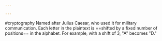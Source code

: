 ```yaml
---

---
```

#cryptography 
Named after Julius Caesar, who used it for military communication. 
Each letter in the plaintext is ==shifted by a fixed number of positions== in the alphabet. For example, with a shift of 3, "A" becomes "D."

